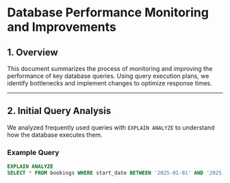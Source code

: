 # Database Performance Monitoring and Improvements

## 1. Overview

This document summarizes the process of monitoring and improving the performance of key database queries. Using query execution plans, we identify bottlenecks and implement changes to optimize response times.

---

## 2. Initial Query Analysis

We analyzed frequently used queries with `EXPLAIN ANALYZE` to understand how the database executes them.

### Example Query

```sql
EXPLAIN ANALYZE
SELECT * FROM bookings WHERE start_date BETWEEN '2025-01-01' AND '2025-01-31';
